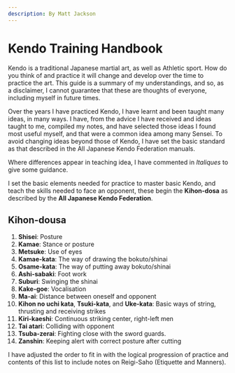 ```yaml
---
description: By Matt Jackson
---
```


# Kendo Training Handbook

Kendo is a traditional Japanese martial art, as well as Athletic sport. How do you think of and practice it will change and develop over the time to practice the art. This guide is a summary of my understandings, and so, as a disclaimer, I cannot guarantee that these are thoughts of everyone, including myself in future times.

Over the years I have practiced Kendo, I have learnt and been taught many ideas, in many ways. I have, from the advice I have received and ideas taught to me, compiled my notes, and have selected those ideas I found most useful myself, and that were a common idea among many Sensei. To avoid changing ideas beyond those of Kendo, I have set the basic standard as that described in the All Japanese Kendo Federation manuals.

Where differences appear in teaching idea, I have commented in _Italiques_ to give some guidance.

I set the basic elements needed for practice to master basic Kendo, and teach the skills needed to face an opponent, these begin the **Kihon-dosa** as described by the **All Japanese Kendo Federation**.

## **Kihon-dousa**

1. **Shisei**: Posture
2. **Kamae**: Stance or posture
3. **Metsuke**: Use of eyes
4. **Kamae-kata**: The way of drawing the bokuto/shinai
5. **Osame-kata**: The way of putting away bokuto/shinai
6. **Ashi-sabaki**: Foot work
7. **Suburi**: Swinging the shinai
8. **Kake-goe**: Vocalisation
9. **Ma-ai**: Distance between oneself and opponent
10. **Kihon no uchi kata**, **Tsuki-kata**, and **Uke-kata**: Basic ways of string, thrusting and receiving strikes
11. **Kiri-kaeshi**: Continuous striking center, right-left men
12. **Tai atari**: Colliding with opponent
13. **Tsuba-zerai**: Fighting close with the sword guards.
14. **Zanshin**: Keeping alert with correct posture after cutting

I have adjusted the order to fit in with the logical progression of practice and contents of this list to include notes on Reigi-Saho \(Etiquette and Manners\).

